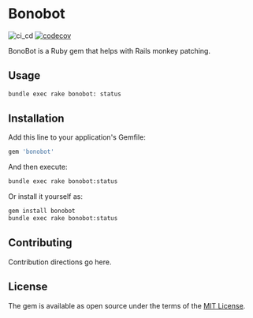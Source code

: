 # Bonobot
![ci_cd](https://github.com/armandfardeau/bonobot/actions/workflows/ci_cd.yml/badge.svg)
[![codecov](https://codecov.io/gh/armandfardeau/bonobot/branch/master/graph/badge.svg?token=274POQGBAK)](https://codecov.io/gh/armandfardeau/bonobot)

BonoBot is a Ruby gem that helps with Rails monkey patching.

## Usage

```bash
bundle exec rake bonobot: status
```

## Installation

Add this line to your application's Gemfile:

```ruby
gem 'bonobot'
```

And then execute:

```bash
bundle exec rake bonobot:status
```

Or install it yourself as:

```bash
gem install bonobot
bundle exec rake bonobot:status
```

## Contributing

Contribution directions go here.

## License

The gem is available as open source under the terms of the [MIT License](https://opensource.org/licenses/MIT).